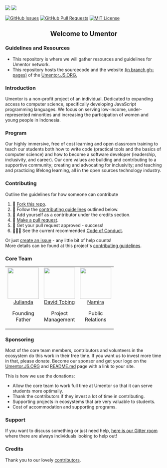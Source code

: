 <img src="https://firebasestorage.googleapis.com/v0/b/ship-core.appspot.com/o/umentor-website-material%2Fumentor-snow.svg?alt=media&token=2e937e54-91ce-4264-83ea-969b8be7270b">

<a href="https://gitter.im/umentorjs/community">
<img src="https://badges.gitter.im/umentorjs/umentorjs.svg">
</a>

[![GitHub Issues](https://img.shields.io/github/issues/umentor/umentor.svg?style=flat-square)](https://github.com/umentor/umentor/issues) [![GitHub Pull Requests](https://img.shields.io/github/issues-pr/umentor/umentor.svg?style=flat-square)](https://github.com/umentor/umentor/pulls) [![MIT License](https://img.shields.io/github/license/umentor/umentor.svg?style=flat-square)](http://badges.mit-license.org)

<h2 align="center">Welcome to Umentor</h2>

<h3 align="left">Guidelines and Resources</h3>

- This repository is where we will gather resources and guidelines for Umentor network.<br/>
- This repository hosts the sourcecode and the website [(in branch gh-pages)](https://github.com/umentor/umentor/tree/gh-pages) of the <a href="https://umentor.js.org">Umentor.JS.ORG.</a>

<h3 align="left">Introduction</h3>

Umentor is a non-profit project of an individual. Dedicated to expanding access to computer science, specifically developing JavaScript programming languages. We focus on serving low-income, under-represented minorities and increasing the participation of women and young people in Indonesia.

<h3 align="left">Program</h3>

Our highly immersive, free of cost learning and open classroom training to teach our students both how to write code (practical tools and the basics of computer science) and how to become a software developer (leadership, inclusivity, and career). Our core values ​​are building and contributing to a supportive community; creating and advocating for inclusivity; and teaching and practicing lifelong learning, all in the open sources technology industry.

<h3 align="left">Contributing</h3>

Outline the guidelines for how someone can contribute

1. 🍴 [Fork this repo](https://github.com/umentor/umentor#fork-destination-box).
2. 🔨 Follow the [contributing guidelines](.github/CONTRIBUTING.md) outlined below.
3. 👥 Add yourself as a contributor under the credits section.
4. 🔧 [Make a pull request](https://github.com/umentor/umentor/compare).
5. 🎉 Get your pull request approved - success!
6. 👨🏻‍💻 See the current recommended [Code of Conduct](https://github.com/umentor/umentor/blob/master/CODE_OF_CONDUCT.md).

Or just [create an issue](https://github.com/umentor/umentor/issues) - any little bit of help counts! <br/>
More details can be found at this project's [contributing guidelines](.github/CONTRIBUTING.md).

<h3 align="left">Core Team</h3>
    <table>
    <tbody>
    <tr>
      <td align="center" valign="top">
        <img width="100" height="100" src="https://github.com/andae.png?s=100">
        <br>
        <a href="https://github.com/andae">Julianda</a>
        <p>Founding<br> Father</p>
      </td>
      <td align="center" valign="top">
        <img width="100" height="100" src="https://github.com/fvdavid.png?s=100">
        <br>
        <a href="https://github.com/fvdavid">David Tobing</a>
        <p>Project<br> Management</p>  
      </td>
      <td align="center" valign="top">
        <img width="100" height="100" src="https://github.com/inamira.png?s=100">
        <br>
        <a href="https://github.com/inamira">Namira</a>
        <p>Public<br> Relations</p>
      </td>
     </tr>
    </tbody>
    </table>

<h3 align="left">Sponsoring</h3>

Most of the core team members, contributors and volunteers in the ecosystem do this work in their free time. If you want us to invest more time in that, please donate. Become our sponsor and get your logo on the <a href="https://umentor.js.org">Umentor.JS.ORG</a> and <a href="https://github.com/umentor/umentor/blob/master/README.md">README.md</a> page with a link to your site.

This is how we use the donations:

- Allow the core team to work full time at Umentor so that it can serve students more optimally.
- Thank the contributors if they invest a lot of time in contributing.
- Supporting projects in ecosystems that are very valuable to students.
- Cost of accommodation and supporting programs.

<h3 align="left">Support</h3>

If you want to discuss something or just need help, [here is our Gitter room](https://gitter.im/umentorjs/community) where there are always individuals looking to help out!

<h3 align="left">Credits</h3>

Thank you to our lovely [contributors](https://github.com/umentor/umentor/graphs/contributors).


